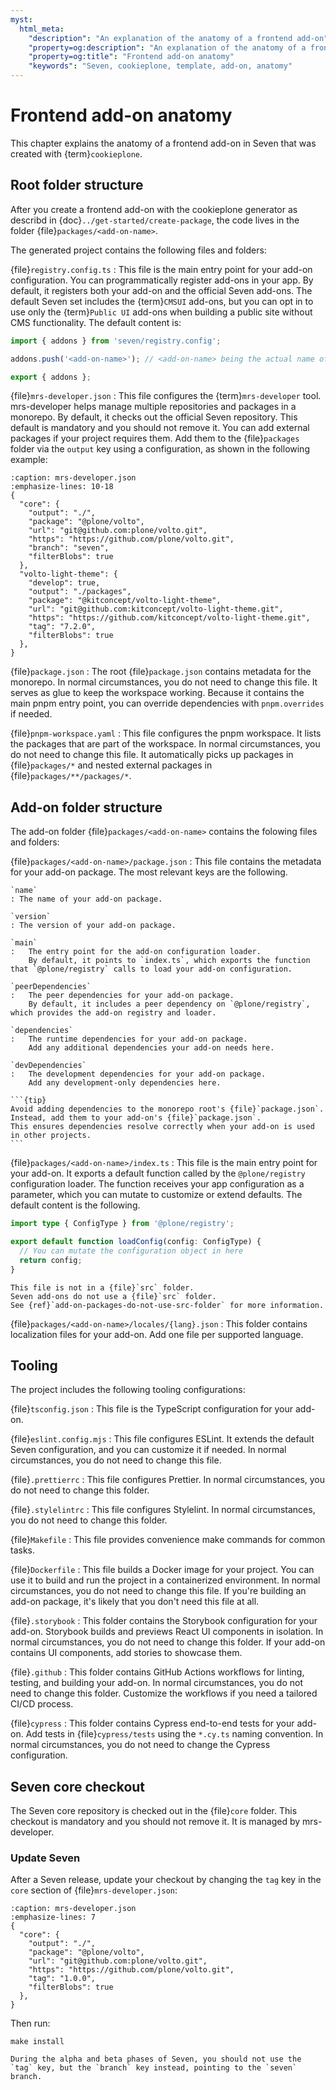 ```yaml
---
myst:
  html_meta:
    "description": "An explanation of the anatomy of a frontend add-on"
    "property=og:description": "An explanation of the anatomy of a frontend add-on"
    "property=og:title": "Frontend add-on anatomy"
    "keywords": "Seven, cookieplone, template, add-on, anatomy"
---
```


# Frontend add-on anatomy

This chapter explains the anatomy of a frontend add-on in Seven that was created with {term}`cookieplone`.

## Root folder structure

After you create a frontend add-on with the cookieplone generator as describd in {doc}`../get-started/create-package`, the code lives in the folder {file}`packages/<add-on-name>`.

The generated project contains the following files and folders:

{file}`registry.config.ts`
: This file is the main entry point for your add-on configuration.
  You can programmatically register add-ons in your app.
  By default, it registers both your add-on and the official Seven add-ons.
  The default Seven set includes the {term}`CMSUI` add-ons, but you can opt in to use only the {term}`Public UI` add-ons when building a public site without CMS functionality.
  The default content is:

  ```ts
  import { addons } from 'seven/registry.config';

  addons.push('<add-on-name>'); // <add-on-name> being the actual name of your add-on

  export { addons };
  ```

{file}`mrs-developer.json`
: This file configures the {term}`mrs-developer` tool.
  mrs-developer helps manage multiple repositories and packages in a monorepo.
  By default, it checks out the official Seven repository.
  This default is mandatory and you should not remove it.
  You can add external packages if your project requires them.
  Add them to the {file}`packages` folder via the `output` key using a configuration, as shown in the following example:

  ```{code-block} python
  :caption: mrs-developer.json
  :emphasize-lines: 10-18
  {
    "core": {
      "output": "./",
      "package": "@plone/volto",
      "url": "git@github.com:plone/volto.git",
      "https": "https://github.com/plone/volto.git",
      "branch": "seven",
      "filterBlobs": true
    },
    "volto-light-theme": {
      "develop": true,
      "output": "./packages",
      "package": "@kitconcept/volto-light-theme",
      "url": "git@github.com:kitconcept/volto-light-theme.git",
      "https": "https://github.com/kitconcept/volto-light-theme.git",
      "tag": "7.2.0",
      "filterBlobs": true
    },
  }
  ```

{file}`package.json`
: The root {file}`package.json` contains metadata for the monorepo.
  In normal circumstances, you do not need to change this file.
  It serves as glue to keep the workspace working.
  Because it contains the main pnpm entry point, you can override dependencies with `pnpm.overrides` if needed.

{file}`pnpm-workspace.yaml`
: This file configures the pnpm workspace.
  It lists the packages that are part of the workspace.
  In normal circumstances, you do not need to change this file.
  It automatically picks up packages in {file}`packages/*` and nested external packages in {file}`packages/**/packages/*`.

## Add-on folder structure

The add-on folder {file}`packages/<add-on-name>` contains the folowing files and folders:

{file}`packages/<add-on-name>/package.json`
:   This file contains the metadata for your add-on package.
    The most relevant keys are the following.
    
    `name`
    : The name of your add-on package.

    `version`
    : The version of your add-on package.

    `main`
    :   The entry point for the add-on configuration loader.
        By default, it points to `index.ts`, which exports the function that `@plone/registry` calls to load your add-on configuration.

    `peerDependencies`
    :   The peer dependencies for your add-on package.
        By default, it includes a peer dependency on `@plone/registry`, which provides the add-on registry and loader.
    
    `dependencies`
    :   The runtime dependencies for your add-on package.
        Add any additional dependencies your add-on needs here.
    
    `devDependencies`
    :   The development dependencies for your add-on package.
        Add any development-only dependencies here.

    ```{tip}
    Avoid adding dependencies to the monorepo root's {file}`package.json`.
    Instead, add them to your add-on's {file}`package.json`.
    This ensures dependencies resolve correctly when your add-on is used in other projects.
    ```

{file}`packages/<add-on-name>/index.ts`
: This file is the main entry point for your add-on.
  It exports a default function called by the `@plone/registry` configuration loader.
  The function receives your app configuration as a parameter, which you can mutate to customize or extend defaults.
  The default content is the following.

  ```ts
  import type { ConfigType } from '@plone/registry';

  export default function loadConfig(config: ConfigType) {
    // You can mutate the configuration object in here
    return config;
  }
  ```

  ```{note}
  This file is not in a {file}`src` folder.
  Seven add-ons do not use a {file}`src` folder.
  See {ref}`add-on-packages-do-not-use-src-folder` for more information.
  ```

{file}`packages/<add-on-name>/locales/{lang}.json`
: This folder contains localization files for your add-on.
  Add one file per supported language.

## Tooling

The project includes the following tooling configurations:

{file}`tsconfig.json`
: This file is the TypeScript configuration for your add-on.

{file}`eslint.config.mjs`
: This file configures ESLint.
  It extends the default Seven configuration, and you can customize it if needed.
  In normal circumstances, you do not need to change this file.

{file}`.prettierrc`
: This file configures Prettier.
  In normal circumstances, you do not need to change this folder.

{file}`.stylelintrc`
: This file configures Stylelint.
  In normal circumstances, you do not need to change this folder.

{file}`Makefile`
: This file provides convenience make commands for common tasks.

{file}`Dockerfile`
: This file builds a Docker image for your project.
  You can use it to build and run the project in a containerized environment.
  In normal circumstances, you do not need to change this file.
  If you're building an add-on package, it's likely that you don't need this file at all.

{file}`.storybook`
: This folder contains the Storybook configuration for your add-on.
  Storybook builds and previews React UI components in isolation.
  In normal circumstances, you do not need to change this folder.
  If your add-on contains UI components, add stories to showcase them.

{file}`.github`
: This folder contains GitHub Actions workflows for linting, testing, and building your add-on.
  In normal circumstances, you do not need to change this folder.
  Customize the workflows if you need a tailored CI/CD process.

{file}`cypress`
: This folder contains Cypress end-to-end tests for your add-on.
  Add tests in {file}`cypress/tests` using the `*.cy.ts` naming convention.
  In normal circumstances, you do not need to change the Cypress configuration.

## Seven core checkout

The Seven core repository is checked out in the {file}`core` folder.
This checkout is mandatory and you should not remove it.
It is managed by mrs-developer.

### Update Seven

After a Seven release, update your checkout by changing the `tag` key in the `core` section of {file}`mrs-developer.json`:

```{code-block} python
:caption: mrs-developer.json
:emphasize-lines: 7
{
  "core": {
    "output": "./",
    "package": "@plone/volto",
    "url": "git@github.com:plone/volto.git",
    "https": "https://github.com/plone/volto.git",
    "tag": "1.0.0",
    "filterBlobs": true
  },
}
```

Then run:

```shell
make install
```

```{important}
During the alpha and beta phases of Seven, you should not use the `tag` key, but the `branch` key instead, pointing to the `seven` branch.
```
